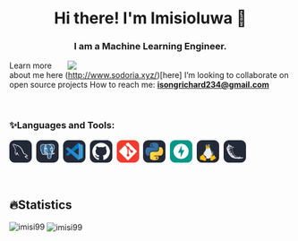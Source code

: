 <h1 align="center">Hi there! I'm Imisioluwa 👋</h1>
<h3 align="center">I am a Machine Learning Engineer.</h3>
<img align='right' width='400' src='https://miro.medium.com/v2/resize:fit:720/1*IRGHmiGsa16stedQvIaZfw.gif'>

Learn more about me here (http://www.sodoria.xyz/)[here]
I’m looking to collaborate on open source projects
How to reach me: **<isongrichard234@gmail.com>**

<br>

<h3 align="left">✨Languages and Tools:</h3>
<p align="left">
    <img src="MySQL-Dark.svg" alt="MySQL" width="40" height="40"/>&nbsp;
    <img src="PostgreSQL-Dark.svg" alt="PostgreSQL" width="40" height="40"/>&nbsp;
    <img src="VSCode-Dark.svg" alt="VS Code" width="40" height="40"/>&nbsp;
    <img src="Github-Dark.svg" alt="Github" width="40" height="40"/>&nbsp;
    <img src="Git.svg" alt="Git" width="40" height="40"/>&nbsp;
    <img src="Python-Dark.svg" alt="Python" width="40" height="40"/>&nbsp;
    <img src="FastAPI.svg" alt="Python" width="40" height="40"/>&nbsp;
    <img src="Linux-Dark.svg" alt="Python" width="40" height="40"/>&nbsp;
    <img src="Flask-Dark.svg" alt="Python" width="40" height="40"/>&nbsp;
</p>

<br>
<h2 align="left">🔥Statistics</h2>

<p><img align="left" src="https://github-readme-stats.vercel.app/api/top-langs?username=imisi99&show_icons=true&locale=en&layout=compact" alt="imisi99" /></p>

<p>&nbsp;<img align="center" src="https://github-readme-stats.vercel.app/api?username=imisi99&show_icons=true&locale=en" alt="imisi99" /></p>
